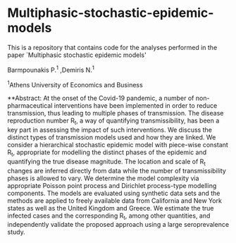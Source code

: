 # Multiphasic-stochastic-epidemic-models
This is a repository that contains code for the analyses performed in the paper `Multiphasic stochastic epidemic models'

Barmpounakis P.<sup>1</sup> ,Demiris N.<sup>1</sup>

<sup>1</sup>Athens University of Economics and Business

**Abstract: 
At the onset of the Covid-19 pandemic, a number of non-pharmaceutical interventions have been implemented in order to reduce transmission, thus leading to multiple phases of transmission. The disease reproduction number R<sub>t</sub>, a way of quantifying transmissibility, has been a key part in assessing the impact of such interventions. We discuss the distinct types of transmission models used and how they are linked. We consider a hierarchical stochastic epidemic model with piece-wise constant  R<sub>t</sub>, appropriate for modelling the distinct phases of the epidemic and quantifying the true disease magnitude. The location and scale of  R<sub>t</sub> changes are inferred directly from data while the number of transmissibility phases is allowed to vary. We determine the model complexity via appropriate Poisson point process and Dirichlet process-type modelling components. The models are evaluated using synthetic data sets and the methods are applied to freely available data from California and New York states as well as the United Kingdom and Greece. We estimate the true infected cases and the corresponding  R<sub>t</sub>, among other quantities, and independently validate the proposed approach using a large seroprevalence study.
